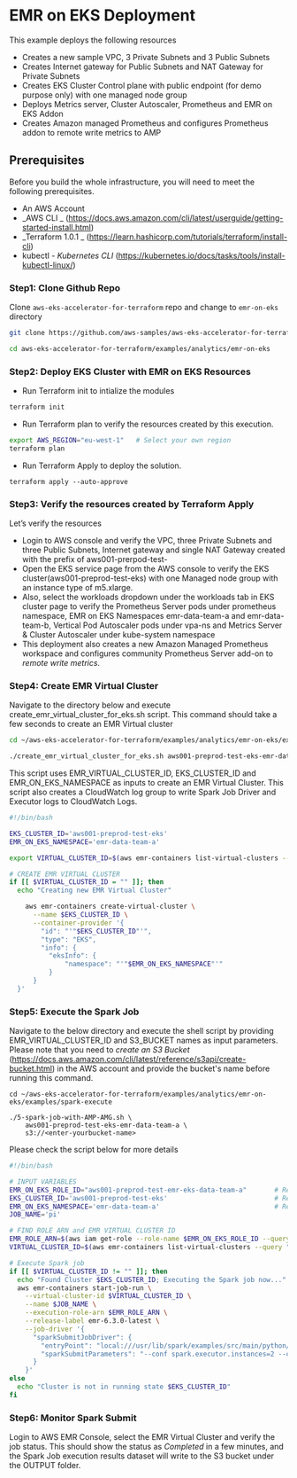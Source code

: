 # EMR on EKS Deployment

This example deploys the following resources

 - Creates a new sample VPC, 3 Private Subnets and 3 Public Subnets
 - Creates Internet gateway for Public Subnets and NAT Gateway for Private Subnets
 - Creates EKS Cluster Control plane with public endpoint (for demo purpose only) with one managed node group
 - Deploys Metrics server, Cluster Autoscaler, Prometheus and EMR on EKS Addon
 - Creates Amazon managed Prometheus and configures Prometheus addon to remote write metrics to AMP

## Prerequisites


Before you build the whole infrastructure, you will need to meet the following prerequisites.

* An AWS Account
* _AWS CLI _ (https://docs.aws.amazon.com/cli/latest/userguide/getting-started-install.html)
* _Terraform 1.0.1 _ (https://learn.hashicorp.com/tutorials/terraform/install-cli)
* kubectl - _Kubernetes CLI_ (https://kubernetes.io/docs/tasks/tools/install-kubectl-linux/)

### Step1: Clone Github Repo

Clone `aws-eks-accelerator-for-terraform` repo and change to `emr-on-eks` directory

```sh
git clone https://github.com/aws-samples/aws-eks-accelerator-for-terraform.git

cd aws-eks-accelerator-for-terraform/examples/analytics/emr-on-eks
```

### Step2: Deploy EKS Cluster with EMR on EKS Resources

- Run Terraform init to intialize the modules

```sh
terraform init
```

- Run Terraform plan to verify the resources created by this execution.

```sh
export AWS_REGION="eu-west-1"   # Select your own region
terraform plan
```

- Run Terraform Apply to deploy the solution.

```
terraform apply --auto-approve
```

### Step3: Verify the resources created by Terraform Apply

Let’s verify the resources

* Login to AWS console and verify the VPC, three Private Subnets and three Public Subnets, Internet gateway and single NAT Gateway created with the prefix of aws001-prerpod-test-
* Open the EKS service page from the AWS console to verify the EKS cluster(aws001-preprod-test-eks) with one Managed node group with an instance type of m5.xlarge.
* Also, select the workloads dropdown under the workloads tab in EKS cluster page to verify the Prometheus Server pods under prometheus namespace, EMR on EKS Namespaces emr-data-team-a and emr-data-team-b, Vertical Pod Autoscaler pods under vpa-ns and Metrics Server & Cluster Autoscaler under kube-system namespace
* This deployment also creates a new Amazon Managed Prometheus workspace and configures community Prometheus Server add-on to *remote write metrics*.

### Step4: Create EMR Virtual Cluster

Navigate to the directory below and execute create_emr_virtual_cluster_for_eks.sh script. This command should take a few seconds to create an EMR Virtual cluster
```sh
cd ~/aws-eks-accelerator-for-terraform/examples/analytics/emr-on-eks/examples

./create_emr_virtual_cluster_for_eks.sh aws001-preprod-test-eks-emr-data-team-a
```

This script uses EMR_VIRTUAL_CLUSTER_ID, EKS_CLUSTER_ID and EMR_ON_EKS_NAMESPACE as inputs to create an EMR Virtual Cluster. This script also creates a CloudWatch log group to write Spark Job Driver and Executor logs to CloudWatch Logs.

```sh
#!/bin/bash

EKS_CLUSTER_ID='aws001-preprod-test-eks'
EMR_ON_EKS_NAMESPACE='emr-data-team-a'

export VIRTUAL_CLUSTER_ID=$(aws emr-containers list-virtual-clusters --query "virtualClusters[?name=='${EKS_CLUSTER_ID}' && state=='RUNNING'].id" --output text)

# CREATE EMR VIRTUAL CLUSTER
if [[ $VIRTUAL_CLUSTER_ID = "" ]]; then
  echo "Creating new EMR Virtual Cluster"

    aws emr-containers create-virtual-cluster \
      --name $EKS_CLUSTER_ID \
      --container-provider '{
        "id": "'"$EKS_CLUSTER_ID"'",
        "type": "EKS",
        "info": {
          "eksInfo": {
              "namespace": "'"$EMR_ON_EKS_NAMESPACE"'"
          }
      }
  }'
```

### Step5: Execute the Spark Job

Navigate to the below directory and execute the shell script by providing EMR_VIRTUAL_CLUSTER_ID and S3_BUCKET names as input parameters. Please note that you need to _create an S3 Bucket_ (https://docs.aws.amazon.com/cli/latest/reference/s3api/create-bucket.html) in the AWS account and provide the bucket's name before running this command.

```shell script
cd ~/aws-eks-accelerator-for-terraform/examples/analytics/emr-on-eks/examples/spark-execute

./5-spark-job-with-AMP-AMG.sh \
    aws001-preprod-test-eks-emr-data-team-a \
    s3://<enter-yourbucket-name>
```

Please check the script below for more details

```sh
#!/bin/bash

# INPUT VARIABLES
EMR_ON_EKS_ROLE_ID="aws001-preprod-test-emr-eks-data-team-a"       # Replace EMR IAM role with your ID
EKS_CLUSTER_ID='aws001-preprod-test-eks'                           # Replace cluster id with your id
EMR_ON_EKS_NAMESPACE='emr-data-team-a'                             # Replace namespace with your namespace
JOB_NAME='pi'  

# FIND ROLE ARN and EMR VIRTUAL CLUSTER ID
EMR_ROLE_ARN=$(aws iam get-role --role-name $EMR_ON_EKS_ROLE_ID --query Role.Arn --output text)
VIRTUAL_CLUSTER_ID=$(aws emr-containers list-virtual-clusters --query "virtualClusters[?name=='${EKS_CLUSTER_ID}' && state=='RUNNING'].id" --output text)

# Execute Spark job
if [[ $VIRTUAL_CLUSTER_ID != "" ]]; then
  echo "Found Cluster $EKS_CLUSTER_ID; Executing the Spark job now..."
  aws emr-containers start-job-run \
    --virtual-cluster-id $VIRTUAL_CLUSTER_ID \
    --name $JOB_NAME \
    --execution-role-arn $EMR_ROLE_ARN \
    --release-label emr-6.3.0-latest \
    --job-driver '{
      "sparkSubmitJobDriver": {
        "entryPoint": "local:///usr/lib/spark/examples/src/main/python/pi.py",
        "sparkSubmitParameters": "--conf spark.executor.instances=2 --conf spark.executor.memory=2G --conf spark.executor.cores=2 --conf spark.driver.cores=1"
      }
    }'
else
  echo "Cluster is not in running state $EKS_CLUSTER_ID"
fi

```

### Step6: Monitor Spark Submit

Login to AWS EMR Console, select the EMR Virtual Cluster and verify the job status. This should show the status as *Completed* in a few minutes, and the Spark Job execution results dataset will write to the S3 bucket under the OUTPUT folder.

